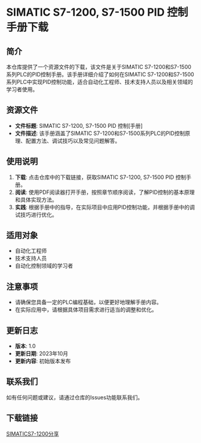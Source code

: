 # SIMATIC S7-1200, S7-1500 PID 控制手册下载

## 简介

本仓库提供了一个资源文件的下载，该文件是关于SIMATIC S7-1200和S7-1500系列PLC的PID控制手册。该手册详细介绍了如何在SIMATIC S7-1200和S7-1500系列PLC中实现PID控制功能，适合自动化工程师、技术支持人员以及相关领域的学习者使用。

## 资源文件

- **文件标题**: SIMATIC S7-1200, S7-1500 PID 控制[手册]
- **文件描述**: 该手册涵盖了SIMATIC S7-1200和S7-1500系列PLC的PID控制原理、配置方法、调试技巧以及常见问题解答。

## 使用说明

1. **下载**: 点击仓库中的下载链接，获取SIMATIC S7-1200, S7-1500 PID 控制手册。
2. **阅读**: 使用PDF阅读器打开手册，按照章节顺序阅读，了解PID控制的基本原理和具体实现方法。
3. **实践**: 根据手册中的指导，在实际项目中应用PID控制功能，并根据手册中的调试技巧进行优化。

## 适用对象

- 自动化工程师
- 技术支持人员
- 自动化控制领域的学习者

## 注意事项

- 请确保您具备一定的PLC编程基础，以便更好地理解手册内容。
- 在实际应用中，请根据具体项目需求进行适当的调整和优化。

## 更新日志

- **版本**: 1.0
- **更新日期**: 2023年10月
- **更新内容**: 初始版本发布

## 联系我们

如有任何问题或建议，请通过仓库的Issues功能联系我们。

## 下载链接

[SIMATICS7-1200分享](https://pan.quark.cn/s/0a75711aa939)